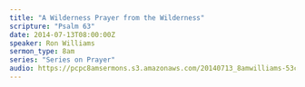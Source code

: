 ```yaml
---
title: "A Wilderness Prayer from the Wilderness"
scripture: "Psalm 63"
date: 2014-07-13T08:00:00Z
speaker: Ron Williams
sermon_type: 8am
series: "Series on Prayer"
audio: https://pcpc8amsermons.s3.amazonaws.com/20140713_8amwilliams-53c55a3e96e6d.mp3 
---
```



